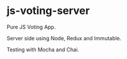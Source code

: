 # js-voting-server

Pure JS Voting App.

Server side using Node, Redux and Immutable.

Testing with Mocha and Chai.

